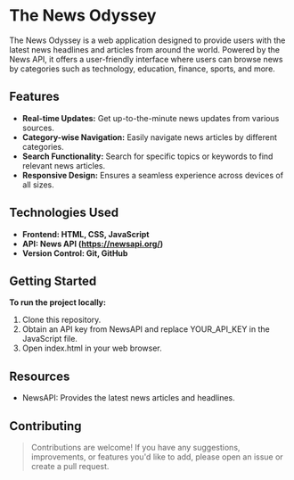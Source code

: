 # The News Odyssey

The News Odyssey is a web application designed to provide users with the latest news headlines and articles from around the world. Powered by the News API, it offers a user-friendly interface where users can browse news by categories such as technology, education, finance, sports, and more.

## Features

- **Real-time Updates:** Get up-to-the-minute news updates from various sources.
- **Category-wise Navigation:** Easily navigate news articles by different categories.
- **Search Functionality:** Search for specific topics or keywords to find relevant news articles.
- **Responsive Design:** Ensures a seamless experience across devices of all sizes.



## Technologies Used

- **Frontend: HTML, CSS, JavaScript**
- **API: News API (https://newsapi.org/)**
- **Version Control: Git, GitHub**

## Getting Started

**To run the project locally:**

1. Clone this repository.
2. Obtain an API key from NewsAPI and replace YOUR_API_KEY in the JavaScript file.
3. Open index.html in your web browser.

## Resources

- NewsAPI: Provides the latest news articles and headlines.

## Contributing

> Contributions are welcome! If you have any suggestions, improvements, or features you'd like to add, please open an issue or create a pull request.
